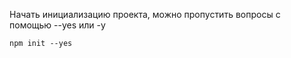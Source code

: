 Начать инициализацию проекта, можно пропустить вопросы с помощью --yes или -y
```
npm init --yes
```
